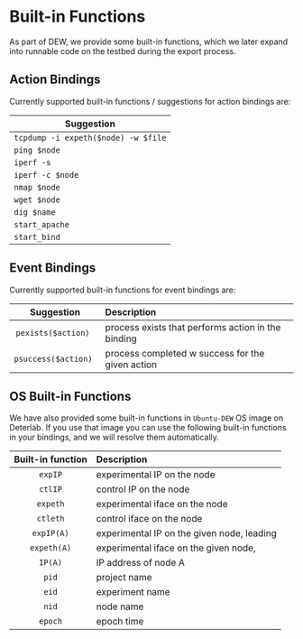# Built-in Functions

As part of DEW, we provide some built-in functions, which we later expand into runnable code on the testbed during the export process.

## Action Bindings

Currently supported built-in functions / suggestions for action bindings are:

|Suggestion|
|---|
| `tcpdump -i expeth($node) -w $file` |
| `ping $node` |
| `iperf -s` |
| `iperf -c $node` |
| `nmap $node` |
| `wget $node` |
| `dig $name` |
| `start_apache` |
| `start_bind` |

## Event Bindings

Currently supported built-in functions for event bindings are:

|Suggestion| Description|
|:---:|:---|
|`pexists($action) `| process exists that performs action in the binding|
|`psuccess($action) `| process completed w success for the given action|


## OS Built-in Functions

We have also provided some built-in functions in `Ubuntu-DEW` OS image on Deterlab. If you use that image you can use the following built-in functions in your bindings, and we will resolve them automatically.

| Built-in function |   Description   |
|:---:|:---|
|`expIP` | experimental IP on the node|
|`ctlIP` | control IP on the node|
|`expeth` | experimental iface on the node|
|`ctleth` | control iface on the node|
|`expIP(A)` | experimental IP on the given node, leading |to node A
|`expeth(A)` | experimental iface on the given node, |leading to node A
|`IP(A)` | IP address of node A |
|`pid` | project name|
|`eid` | experiment name|
|`nid` | node name|
|`epoch` | epoch time|
